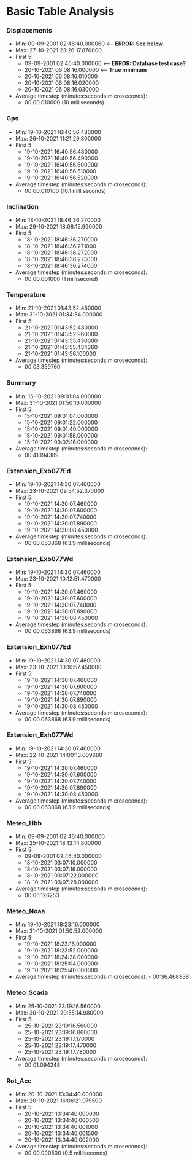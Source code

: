 # Basic Table Analysis
### Displacements
 - Min: 09-09-2001 02:46:40.000060 <-- **ERROR: See below**
 - Max: 27-10-2021 23:26:17.870000
 - First 5: 
     - 09-09-2001 02:46:40.000060 <-- **ERROR: Database test case?**
     - 20-10-2021 06:08:16.000000 <-- **True minimum**
     - 20-10-2021 06:08:16.010000
     - 20-10-2021 06:08:16.020000
     - 20-10-2021 06:08:16.030000
 - Average timestep (minutes:seconds.microseconds): 
     - 00:00.010000 (10 milliseconds)

### Gps
 - Min: 19-10-2021 16:40:56.480000
 - Max: 26-10-2021 11:21:29.800000
 - First 5: 
     - 19-10-2021 16:40:56.480000
     - 19-10-2021 16:40:56.490000
     - 19-10-2021 16:40:56.500000
     - 19-10-2021 16:40:56.510000
     - 19-10-2021 16:40:56.520000
 - Average timestep (minutes:seconds.microseconds): 
     - 00:00.010100 (10.1 milliseconds)

### Inclination
 - Min: 18-10-2021 18:46:36.270000
 - Max: 29-10-2021 18:08:15.990000
 - First 5: 
     - 18-10-2021 18:46:36.270000
     - 18-10-2021 18:46:36.271000
     - 18-10-2021 18:46:36.272000
     - 18-10-2021 18:46:36.273000
     - 18-10-2021 18:46:36.274000
 - Average timestep (minutes:seconds.microseconds): 
     - 00:00.001000 (1 millisecond)

### Temperature
 - Min: 21-10-2021 01:43:52.480000
 - Max: 31-10-2021 01:34:34.000000
 - First 5: 
     - 21-10-2021 01:43:52.480000
     - 21-10-2021 01:43:52.960000
     - 21-10-2021 01:43:55.430000
     - 21-10-2021 01:43:55.434360
     - 21-10-2021 01:43:56.100000
 - Average timestep (minutes:seconds.microseconds): 
     - 00:03.359760

### Summary
 - Min: 15-10-2021 09:01:04.000000
 - Max: 31-10-2021 01:50:16.000000
 - First 5: 
     - 15-10-2021 09:01:04.000000
     - 15-10-2021 09:01:22.000000
     - 15-10-2021 09:01:40.000000
     - 15-10-2021 09:01:58.000000
     - 15-10-2021 09:02:16.000000
 - Average timestep (minutes:seconds.microseconds): 
     - 00:41.194389

### Extension_Exb077Ed
 - Min: 19-10-2021 14:30:07.460000
 - Max: 23-10-2021 09:54:52.370000
 - First 5: 
     - 19-10-2021 14:30:07.460000
     - 19-10-2021 14:30:07.600000
     - 19-10-2021 14:30:07.740000
     - 19-10-2021 14:30:07.890000
     - 19-10-2021 14:30:08.450000
 - Average timestep (minutes:seconds.microseconds): 
     - 00:00.063868 (63.9 milliseconds)

### Extension_Exb077Wd
 - Min: 19-10-2021 14:30:07.460000
 - Max: 23-10-2021 10:12:51.470000
 - First 5: 
     - 19-10-2021 14:30:07.460000
     - 19-10-2021 14:30:07.600000
     - 19-10-2021 14:30:07.740000
     - 19-10-2021 14:30:07.890000
     - 19-10-2021 14:30:08.450000
 - Average timestep (minutes:seconds.microseconds): 
     - 00:00.063868 (63.9 milliseconds)

### Extension_Exh077Ed
 - Min: 19-10-2021 14:30:07.460000
 - Max: 23-10-2021 10:10:57.450000
 - First 5: 
     - 19-10-2021 14:30:07.460000
     - 19-10-2021 14:30:07.600000
     - 19-10-2021 14:30:07.740000
     - 19-10-2021 14:30:07.890000
     - 19-10-2021 14:30:08.450000
 - Average timestep (minutes:seconds.microseconds): 
     - 00:00.063868 (63.9 milliseconds)

### Extension_Exh077Wd
 - Min: 19-10-2021 14:30:07.460000
 - Max: 22-10-2021 14:00:13.009680
 - First 5: 
     - 19-10-2021 14:30:07.460000
     - 19-10-2021 14:30:07.600000
     - 19-10-2021 14:30:07.740000
     - 19-10-2021 14:30:07.890000
     - 19-10-2021 14:30:08.450000
 - Average timestep (minutes:seconds.microseconds): 
     - 00:00.063868 (63.9 milliseconds)

### Meteo_Hbb
 - Min: 09-09-2001 02:46:40.000000
 - Max: 25-10-2021 18:13:14.800000
 - First 5: 
     - 09-09-2001 02:46:40.000000
     - 18-10-2021 03:07:10.000000
     - 18-10-2021 03:07:16.000000
     - 18-10-2021 03:07:22.000000
     - 18-10-2021 03:07:28.000000
 - Average timestep (minutes:seconds.microseconds): 
     - 00:06.126253

### Meteo_Noaa
 - Min: 19-10-2021 18:23:16.000000
 - Max: 31-10-2021 01:50:52.000000
 - First 5: 
     - 19-10-2021 18:23:16.000000
     - 19-10-2021 18:23:52.000000
     - 19-10-2021 18:24:28.000000
     - 19-10-2021 18:25:04.000000
     - 19-10-2021 18:25:40.000000
 - Average timestep (minutes:seconds.microseconds): 
         - 00:36.468938

### Meteo_Scada
 - Min: 25-10-2021 23:19:16.560000
 - Max: 30-10-2021 20:55:14.980000
 - First 5: 
     - 25-10-2021 23:19:16.560000
     - 25-10-2021 23:19:16.860000
     - 25-10-2021 23:19:17.170000
     - 25-10-2021 23:19:17.470000
     - 25-10-2021 23:19:17.780000
 - Average timestep (minutes:seconds.microseconds): 
     - 00:01.094248

### Rot_Acc
 - Min: 20-10-2021 13:34:40.000000
 - Max: 20-10-2021 16:06:21.979500
 - First 5: 
     - 20-10-2021 13:34:40.000000
     - 20-10-2021 13:34:40.000500
     - 20-10-2021 13:34:40.001000
     - 20-10-2021 13:34:40.001500
     - 20-10-2021 13:34:40.002000
 - Average timestep (minutes:seconds.microseconds): 
     - 00:00.000500 (0.5 milliseconds)
